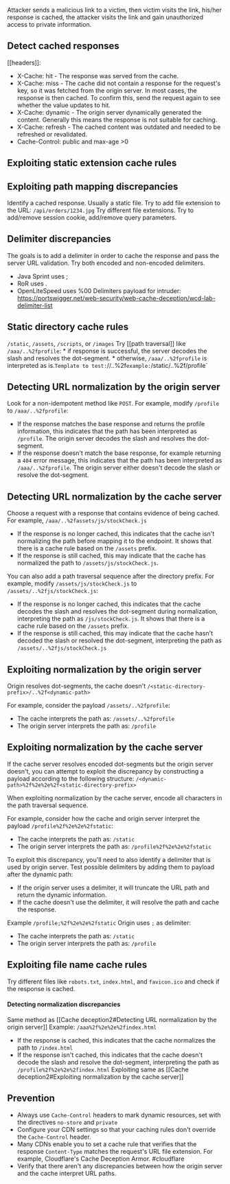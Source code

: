 Attacker sends a malicious link to a victim, then victim visits the link, his/her response is cached, the attacker visits the link and gain unauthorized access to private information.

## Detect cached responses
[[headers]]:
* X-Cache: hit - The response was served from the cache.
* X-Cache: miss - The cache did not contain a response for the request's key, so it was fetched from the origin server. In most cases, the response is then cached. To confirm this, send the request again to see whether the value updates to hit.
* X-Cache: dynamic - The origin server dynamically generated the content. Generally this means the response is not suitable for caching.
* X-Cache: refresh - The cached content was outdated and needed to be refreshed or revalidated.
* Cache-Control: public and max-age >0

## Exploiting static extension cache rules

## Exploiting path mapping discrepancies
Identify a cached response. Usually a static file.
Try to add file extension to the URL: `/api/orders/1234.jpg`
Try different file extensions.
Try to add/remove session cookie, add/remove query parameters.

## Delimiter discrepancies
The goals is to add a delimiter in order to cache the response and pass the server URL validation.
Try both encoded and non-encoded delimiters.
* Java Sprint uses ;
* RoR uses .
* OpenLiteSpeed uses %00
Delimiters payload for intruder: https://portswigger.net/web-security/web-cache-deception/wcd-lab-delimiter-list

## Static directory cache rules
`/static`, `/assets`, `/scripts`, or `/images`
Try [[path traversal]] like `/aaa/..%2fprofile`:
	* if response is successful, the server decodes the slash and resolves the dot-segment.
	* otherwise, `/aaa/..%2fprofile` is interpreted as is.`
Template to test:
`/<static-directory-prefix>/..%2f<dynamic-path>`
example:
`/static/..%2f/profile`

## Detecting URL normalization by the origin server
Look for a non-idempotent method like `POST`. For example, modify `/profile` to `/aaa/..%2fprofile`:
* If the response matches the base response and returns the profile information, this indicates that the path has been interpreted as `/profile`. The origin server decodes the slash and resolves the dot-segment.
* If the response doesn't match the base response, for example returning a `404` error message, this indicates that the path has been interpreted as `/aaa/..%2fprofile`. The origin server either doesn't decode the slash or resolve the dot-segment.

## Detecting URL normalization by the cache server
Choose a request with a response that contains evidence of being cached. For example, `/aaa/..%2fassets/js/stockCheck.js`
- If the response is no longer cached, this indicates that the cache isn't normalizing the path before mapping it to the endpoint. It shows that there is a cache rule based on the `/assets` prefix.
- If the response is still cached, this may indicate that the cache has normalized the path to `/assets/js/stockCheck.js`.

You can also add a path traversal sequence after the directory prefix. For example, modify `/assets/js/stockCheck.js` to `/assets/..%2fjs/stockCheck.js`:

- If the response is no longer cached, this indicates that the cache decodes the slash and resolves the dot-segment during normalization, interpreting the path as `/js/stockCheck.js`. It shows that there is a cache rule based on the `/assets` prefix.
- If the response is still cached, this may indicate that the cache hasn't decoded the slash or resolved the dot-segment, interpreting the path as `/assets/..%2fjs/stockCheck.js`

## Exploiting normalization by the origin server
Origin resolves dot-segments, the cache doesn't
`/<static-directory-prefix>/..%2f<dynamic-path>`

For example, consider the payload `/assets/..%2fprofile`:
- The cache interprets the path as: `/assets/..%2fprofile`
- The origin server interprets the path as: `/profile`

## Exploiting normalization by the cache server
If the cache server resolves encoded dot-segments but the origin server doesn't, you can attempt to exploit the discrepancy by constructing a payload according to the following structure:
`/<dynamic-path>%2f%2e%2e%2f<static-directory-prefix>`

When exploiting normalization by the cache server, encode all characters in the path traversal sequence.

For example, consider how the cache and origin server interpret the payload `/profile%2f%2e%2e%2fstatic`:
- The cache interprets the path as: `/static`
- The origin server interprets the path as: `/profile%2f%2e%2e%2fstatic`

To exploit this discrepancy, you'll need to also identify a delimiter that is used by origin server. Test possible delimiters by adding them to payload after the dynamic path:
- If the origin server uses a delimiter, it will truncate the URL path and return the dynamic information.
- If the cache doesn't use the delimiter, it will resolve the path and cache the response.

Example  `/profile;%2f%2e%2e%2fstatic` Origin uses `;` as delimiter:
* The cache interprets the path as: `/static`
* The origin server interprets the path as: `/profile`

## Exploiting file name cache rules
Try different files like `robots.txt`, `index.html`, and `favicon.ico` and check if the response is cached.
#### Detecting normalization discrepancies
Same method as [[Cache deception2#Detecting URL normalization by the origin server]]
Example:  `/aaa%2f%2e%2e%2findex.html`
* If the response is cached, this indicates that the cache normalizes the path to `/index.html`
* If the response isn't cached, this indicates that the cache doesn't decode the slash and resolve the dot-segment, interpreting the path as `/profile%2f%2e%2e%2findex.html`
Exploiting same as [[Cache deception2#Exploiting normalization by the cache server]]

## Prevention
* Always use `Cache-Control` headers to mark dynamic resources, set with the directives `no-store` and `private`
* Configure your CDN settings so that your caching rules don't override the `Cache-Control` header.
* Many CDNs enable you to set a cache rule that verifies that the response `Content-Type` matches the request's URL file extension. For example, Cloudflare's Cache Deception Armor. #cloudflare
* Verify that there aren't any discrepancies between how the origin server and the cache interpret URL paths.
